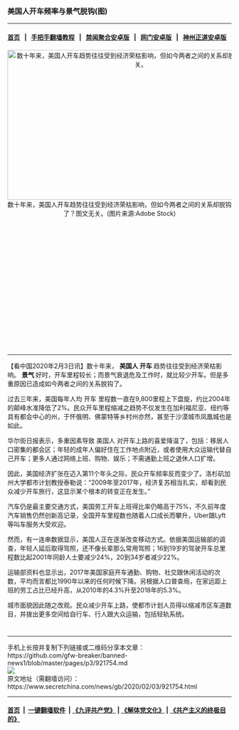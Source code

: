 ### 美国人开车频率与景气脱钩(图)
------------------------

#### [首页](https://github.com/gfw-breaker/banned-news1/blob/master/README.md) &nbsp;&nbsp;|&nbsp;&nbsp; [手把手翻墙教程](https://github.com/gfw-breaker/guides/wiki) &nbsp;&nbsp;|&nbsp;&nbsp; [禁闻聚合安卓版](https://github.com/gfw-breaker/bn-android) &nbsp;&nbsp;|&nbsp;&nbsp; [网门安卓版](https://github.com/oGate2/oGate) &nbsp;&nbsp;|&nbsp;&nbsp; [神州正道安卓版](https://github.com/SzzdOgate/update) 



<div class="article_right" style="fone-color:#000">
 <p style="text-align: center;">
  <img alt="数十年来，美国人开车趋势往往受到经济荣枯影响，但如今两者之间的关系却脱钩了？图文无关。" src="https://img3.secretchina.com/pic/2019/12-27/p2590882a501012458-ss.jpg" style="height:337px; width:600px"/>
  <br>
   数十年来，美国人开车趋势往往受到经济荣枯影响，但如今两者之间的关系却脱钩了？图文无关。(图片来源:Adobe Stock)
   <span id="hideid" name="hideid" style="color:red;display:none;">
    <span href="https://www.secretchina.com">
    </span>
   </span>
  </br>
 </p>
 <div id="txt-mid1-t21-2017">
  <ins class="adsbygoogle" data-ad-client="ca-pub-1276641434651360" data-ad-slot="2451032099" style="display:inline-block;width:336px;height:280px">
  </ins>
  

---


  </div>
 </div>
 <p>
  【看中国2020年2月3日讯】数十年来，
  <strong>
   美国人
   <span href="https://www.secretchina.com/news/gb/tag/开车" target="_blank">
    开车
   </span>
  </strong>
  趋势往往受到经济荣枯影响。
  <strong>
   景气
  </strong>
  好时，开车里程较长；而景气衰退危及工作时，就比较少开车。但是多重原因已造成如今两者之间的关系脱钩了。
  <span id="hideid" name="hideid" style="color:red;display:none;">
   <span href="https://www.secretchina.com">
   </span>
  </span>
 </p>
 <p>
  过去三年来，美国每年人均
  <span href="https://zh.wikipedia.org/wiki/%E5%BC%80%E8%BD%A6" target="_blank">
   开车
  </span>
  里程数一直在9,800里程上下盘旋，约比2004年的颠峰水准降低了2%。民众开车里程缩减之趋势不仅发生在加利福尼亚、纽约等具有都会中心的州，于怀俄明、佛蒙特等乡村州亦然，甚至于沙漠城市凤凰城也是如此。
 </p>
 <p>
  华尔街日报表示，多重因素导致
  <span href="https://www.secretchina.com/news/gb/tag/美国人" target="_blank">
   美国人
  </span>
  对开车上路的喜爱降温了，包括：移居人口密集的都会区；年轻的成年人偏好住在工作地点附近，或者使用大众运输代替自己开车；更多人通过网络上班、购物、娱乐；不需通勤上班之退休人口扩增。
 </p>
 <p>
  因此，美国经济扩张在迈入第11个年头之际，民众开车频率反而变少了。洛杉矶加州大学都市计划教授泰勒说：“2009年至2017年，经济复苏相当扎实，却看到民众减少开车旅行，这显示某个根本的转变正在发生。”
 </p>
 <p>
  汽车仍是最主要交通方式，美国劳工开车上班得比率仍略高于75%，不久前年度汽车销售仍然创新高记录，全国开车里程数也随着人口成长而攀升，Uber跟Lyft等叫车服务大受欢迎。
 </p>
 <p>
  然而，有一连串数据显示，美国人正在逐渐改变移动方式。依据美国运输部的调查，年轻人延后取得驾照，还不像长辈那么常用驾照；16到19岁的驾驶开车总里程数比起2001年同龄人士要减少24%，20到34岁者减少22%。
 </p>
 <p>
  运输部资料也显示出，2017年美国家庭开车通勤、购物、社交跟休闲活动的次数，平均而言都比1990年以来的任何时候下降。另根据人口普查局，在家远距上班的劳工占比已经升高，从2010年的4.3%升至2018年的5.3%。
 </p>
 <p>
  城市面貌因此随之改观。民众减少开车上路，使都市计划人员得以缩减市区车道数目，并拨出更多空间给自行车、行人跟大众运输，包括轻轨系统。
  <center>
   <div>
    <div id="txt-mid2-t22-2017" style="display: block;  max-height: 351px;  overflow: hidden;">
     <div id="SC-21xxx">
     </div>
     <ins class="adsbygoogle" data-ad-client="ca-pub-1276641434651360" data-ad-format="auto" data-ad-slot="4301710469" data-full-width-responsive="true" style="display:block">
     </ins>
    </div>
   </div>
  </center>
  <div style="padding-top:12px;">
  </div>
 </p>
</div>

<hr/>
手机上长按并复制下列链接或二维码分享本文章：<br/>
https://github.com/gfw-breaker/banned-news1/blob/master/pages/p3/921754.md <br/>
<a href='https://github.com/gfw-breaker/banned-news1/blob/master/pages/p3/921754.md'><img src='https://github.com/gfw-breaker/banned-news1/blob/master/pages/p3/921754.md.png'/></a> <br/>
原文地址（需翻墙访问）：https://www.secretchina.com/news/gb/2020/02/03/921754.html


------------------------
#### [首页](https://github.com/gfw-breaker/banned-news1/blob/master/README.md) &nbsp;|&nbsp; [一键翻墙软件](https://github.com/gfw-breaker/nogfw/blob/master/README.md) &nbsp;| [《九评共产党》](https://github.com/gfw-breaker/9ping.md/blob/master/README.md#九评之一评共产党是什么) | [《解体党文化》](https://github.com/gfw-breaker/jtdwh.md/blob/master/README.md) | [《共产主义的终极目的》](https://github.com/gfw-breaker/gczydzjmd.md/blob/master/README.md)


<img src='http://gfw-breaker.win/banned-news/pages/p3/921754.md' width='0px' height='0px'/>